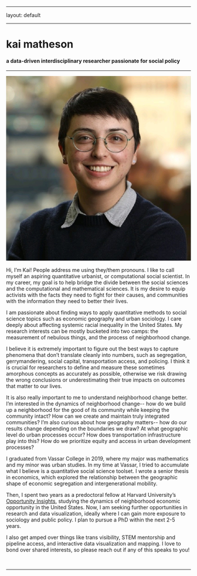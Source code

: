 ﻿---

layout: default

---


<div class="header-bar">

  <h1>kai matheson</h1>

  <h4>a data-driven interdisciplinary researcher passionate for social policy</h4>

  <hr>

</div>



<img class="col one right" src="/img/prof_pic.jpg">




Hi, I’m Kai! People address me using they/them pronouns. I like to call myself an aspiring quantitative urbanist, or computational social scientist. In my career, my goal is to help bridge the divide between the social sciences and the computational and mathematical sciences. It is my desire to equip activists with the facts they need to fight for their causes, and communities with the information they need to better their lives.

I am passionate about finding ways to apply quantitative methods to social science topics such as economic geography and urban sociology. I care deeply about affecting systemic racial inequality in the United States. My research interests can be mostly bucketed into two camps: the measurement of nebulous things, and the process of neighborhood change. 

I believe it is extremely important to figure out the best ways to capture phenomena that don’t translate cleanly into numbers, such as segregation, gerrymandering, social capital, transportation access, and policing. I think it is crucial for researchers to define and measure these sometimes amorphous concepts as accurately as possible, otherwise we risk drawing the wrong conclusions or underestimating their true impacts on outcomes that matter to our lives.

It is also really important to me to understand neighborhood change better. I’m interested in the dynamics of neighborhood change-- how do we build up a neighborhood for the good of its community while keeping the community intact? How can we create and maintain truly integrated communities? I’m also curious about how geography matters-- how do our results change depending on the boundaries we draw? At what geographic level do urban processes occur? How does transportation infrastructure play into this? How do we prioritize equity and access in urban development processes?

I graduated from Vassar College in 2019, where my major was mathematics and my minor was urban studies. In my time at Vassar, I tried to accumulate what I believe is a quantitative social science toolset. I wrote a senior thesis in economics, which explored the relationship between the geographic shape of economic segregation and intergenerational mobility. 

Then, I spent two years as a predoctoral fellow at Harvard University’s <a href="https://opportunityinsights.org/">Opportunity Insights</a>, studying the dynamics of neighborhood economic opportunity in the United States. Now, I am seeking further opportunities in research and data visualization, ideally where I can gain more exposure to sociology and public policy. I plan to pursue a PhD within the next 2-5 years. 

I also get amped over things like trans visibility, STEM mentorship and pipeline access, and interactive data visualization and mapping. I love to bond over shared interests, so please reach out if any of this speaks to you!






<br/>
<hr/>
<br/>
<span class="contacticon center">
	<a href="mailto:kaihartmatheson@gmail.com"><i class="fa fa-envelope-square"></i></a>
	<a href="https://github.com/kaimath" target="_blank"><i class="fa fa-github-square"></i></a>
	<a href="https://www.linkedin.com/in/kaimatheson" target="_blank"><i class="fa fa-linkedin-square"></i></a>
	<a href="https://twitter.com/mathematikai" target="_blank"><i class="fa fa-twitter-square"></i></a>
</span>

<div class="col three caption">
</div>


